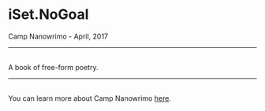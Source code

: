 # iSet.NoGoal
Camp Nanowrimo - April, 2017
<hr><br>
A book of free-form poetry.
<hr><br>
You can learn more about Camp Nanowrimo <a target="_blank" href="http://campnanowrimo.org/">here</a>.
